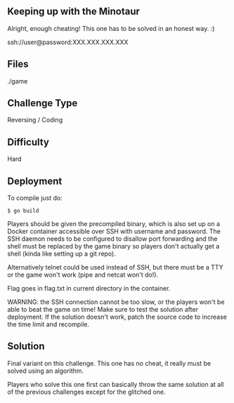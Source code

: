 Keeping up with the Minotaur
----------------------------

Alright, enough cheating! This one has to be solved in an honest way. :)

ssh://user@password:XXX.XXX.XXX.XXX

Files
-----

./game

Challenge Type
--------------

Reversing / Coding

Difficulty
----------

Hard

Deployment
----------

To compile just do:

```
$ go build
```

Players should be given the precompiled binary, which is also set up on a Docker container accessible over SSH with username and password. The SSH daemon needs to be configured to disallow port forwarding and the shell must be replaced by the game binary so players don't actually get a shell (kinda like setting up a git repo).

Alternatively telnet could be used instead of SSH, but there must be a TTY or the game won't work (pipe and netcat won't do!).

Flag goes in flag.txt in current directory in the container.

WARNING: the SSH connection cannot be too slow, or the players won't be able to beat the game on time! Make sure to test the solution after deployment. If the solution doesn't work, patch the source code to increase the time limit and recompile.

Solution
--------

Final variant on this challenge. This one has no cheat, it really must be solved using an algorithm.

Players who solve this one first can basically throw the same solution at all of the previous challenges except for the glitched one.
